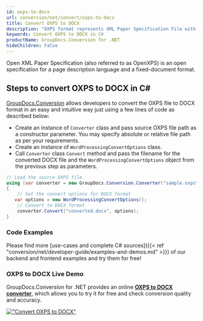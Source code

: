 ```yaml
---
id: oxps-to-docx
url: conversion/net/convert/oxps-to-docx
title: Convert OXPS to DOCX
description: "OXPS format represents XML Paper Specification File with .oxps extension. Learn how to convert OXPS to DOCX file programmatically in C# language using GroupDocs.Conversion for .NET library."
keywords: Convert OXPS to DOCX in C#
productName: GroupDocs.Conversion for .NET
hideChildren: False
---
```


Open XML Paper Specification (also referred to as OpenXPS) is an open specification for a page description language and a fixed-document format.

## Steps to convert OXPS to DOCX in C#

[GroupDocs.Conversion](https://products.groupdocs.com/conversion/net) allows developers to convert the OXPS file to DOCX format in an easy and intuitive way just using a few lines of code as described below:

* Create an instance of `Converter` class and pass source OXPS file path as a constructor parameter. You may specify absolute or relative file path as per your requirements. 
* Create an instance of `WordProcessingConvertOptions` class.
* Call `Converter` class `Convert` method and pass the filename for the converted DOCX file and the `WordProcessingConvertOptions` object from the previous step as parameters.

```csharp
// Load the source OXPS file
using (var converter = new GroupDocs.Conversion.Converter("sample.oxps"))
{
    // Set the convert options for DOCX format
   var options = new WordProcessingConvertOptions();
    // Convert to DOCX format
    converter.Convert("converted.docx", options);
}
```

### Code Examples

Please find more [use-cases and complete C# sources]({{< ref "conversion/net/developer-guide/examples-and-demos.md" >}}) of our backend and frontend examples and try them for free!

### OXPS to DOCX Live Demo

GroupDocs.Conversion for .NET provides an online [**OXPS to DOCX converter**](https://products.groupdocs.app/conversion/oxps-to-docx), which allows you to try it for free and check conversion quality and accuracy.

[!["Convert OXPS to DOCX"](conversion/net/images/convert-to-docx/convert-oxps-to-docx.png)](https://products.groupdocs.app/conversion/oxps-to-docx)